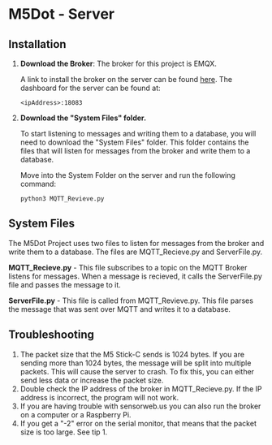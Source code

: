 # M5Dot - Server

## Installation
1. **Download the Broker**: The broker for this project is EMQX.   
   
     A link to install the broker on the server can be found [here](https://docs.emqx.com/en/enterprise/v5.1/deploy/install.html).  The dashboard for the server can be found at: 

    ```
    <ipAddress>:18083
    ```
2. **Download  the "System Files" folder.** 
   
    To start listening to messages and writing them to a database, you will need to download the "System Files" folder. This folder contains the files that will listen for messages from the broker and write them to a database.

    Move into the System Folder on the server and run the following command:

    ```
    python3 MQTT_Revieve.py
    ```


## System Files
The M5Dot Project uses two files to listen for messages from the broker and write them to a database. The files are MQTT_Recieve.py and ServerFile.py. 

**MQTT_Recieve.py** - This file subscribes to a topic on the MQTT Broker listens for messages. When a message is recieved, it calls the ServerFile.py file and passes the message to it.

**ServerFile.py** - This file is called from MQTT_Revieve.py. This file parses the message that was sent over MQTT and writes it to a database.


## Troubleshooting
1. The packet size that the M5 Stick-C sends is 1024 bytes. If you are sending more than 1024 bytes, the message will be split into multiple packets. This will cause the server to crash. To fix this, you can either send less data or increase the packet size.
2. Double check the IP address of the broker in MQTT_Recieve.py. If the IP address is incorrect, the program will not work.
3. If you are having trouble with sensorweb.us you can also run the broker on a computer or a Raspberry Pi.
4. If you get a "-2" error on the serial monitor, that means that the packet size is too large. See tip 1.

